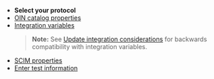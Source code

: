   * **Select your protocol**
   * [OIN catalog properties](/docs/guides/submit-oin-app/scim/main/#oin-catalog-properties)
   * [Integration variables](/docs/guides/submit-oin-app/scim/main/#integration-variables)
      > **Note:** See [Update integration considerations](#update-integration-considerations) for backwards compatibility with integration variables.
   * [SCIM properties](/docs/guides/submit-oin-app/scim/main/#properties)
   * [Enter test information](/docs/guides/submit-oin-app/scim/main/#enter-test-information)
